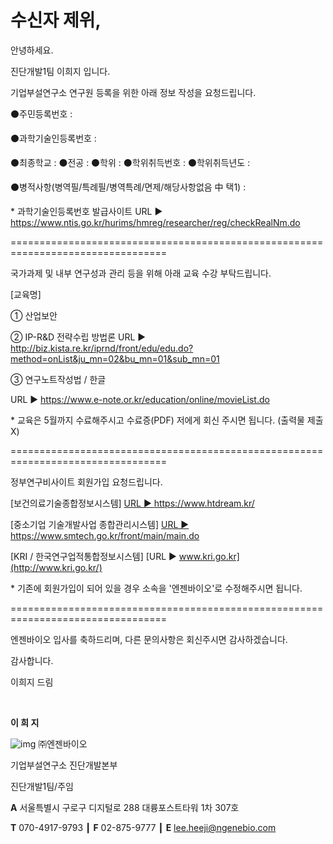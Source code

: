 # 수신자 제위,



안녕하세요.

진단개발1팀 이희지 입니다.



기업부설연구소 연구원 등록을 위한 아래 정보 작성을 요청드립니다.


⚫주민등록번호 : 

⚫과학기술인등록번호 : 

⚫최종학교 : 
⚫전공 : 
⚫학위 : 
⚫학위취득번호 : 
⚫학위취득년도 : 

⚫병적사항(병역필/특례필/병역특례/면제/해당사항없음 中 택1) : 


\* 과학기술인등록번호 발급사이트 URL ▶ https://www.ntis.go.kr/hurims/hmreg/researcher/reg/checkRealNm.do


=================================================================================


국가과제 및 내부 연구성과 관리 등을 위해 아래 교육 수강 부탁드립니다.


[교육명]



① 산업보안

② IP-R&D 전략수립 방법론
URL ▶ http://biz.kista.re.kr/iprnd/front/edu/edu.do?method=onList&ju_mn=02&bu_mn=01&sub_mn=01



③ 연구노트작성법 / 한글

URL ▶ https://www.e-note.or.kr/education/online/movieList.do



\* 교육은 5월까지 수료해주시고 수료증(PDF) 저에게 회신 주시면 됩니다. (출력물 제출 X)



================================================================================= 


정부연구비사이트 회원가입 요청드립니다.


[보건의료기술종합정보시스템]
[URL ▶ ](https://www.htdream.kr/)https://www.htdream.kr/

[중소기업 기술개발사업 종합관리시스템]
[URL ▶ ](https://www.smtech.go.kr/front/main/main.do)https://www.smtech.go.kr/front/main/main.do

[KRI / 한국연구업적통합정보시스템]
[URL ▶ www.kri.go.kr](http://www.kri.go.kr/)


\* 기존에 회원가입이 되어 있을 경우 소속을 '엔젠바이오'로 수정해주시면 됩니다.


=================================================================================



엔젠바이오 입사를 축하드리며, 
다른 문의사항은 회신주시면 감사하겠습니다.


감사합니다.

이희지 드림









 

 

​                                                 



  **이 희 지**



  ![img](http://cloud03.bizboxa.com/mail2/0000/api/image/1500_getImage.jsp?domain=ngenebio.com&path=L2hvbWUvbmVvcy9NYWlsQm94L3RtcC9pbWFnZS8xNjE4NTI4ODQyMTg5XzAyNDI4ZTRlNGEyMS5lbWw%3D7&index=0&type=png) ㈜엔젠바이오



  기업부설연구소 진단개발본부

  진단개발1팀/주임



  **A** 서울특별시 구로구 디지털로 288 대륭포스트타워 1차 307호

  **T** 070-4917-9793 ┃ **F** 02-875-9777 ┃ **E** [lee.heeji@ngenebio.com](mailto:lee.heeji@ngenebio.com)

​                                                 